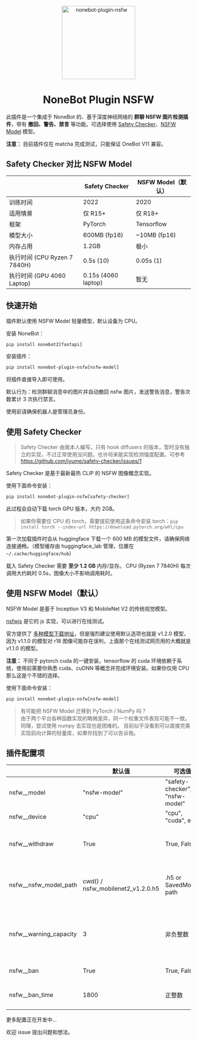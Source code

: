 <p align="center">
  <img src="logo/logo.png" width="200" height="200" alt="nonebot-plugin-nsfw">
</p>

<div align="center">

# NoneBot Plugin NSFW

</div>

此插件是一个集成于 NoneBot 的、基于深度神经网络的 **群聊 NSFW 图片检测插件**，带有 **撤回、警告、禁言** 等功能。可选择使用 [Safety Checker](https://github.com/iyume/safety-checker)、[NSFW Model](https://github.com/GantMan/nsfw_model) 模型。

**注意：** 目前插件仅在 matcha 完成测试，只能保证 OneBot V11 兼容。

## Safety Checker 对比 NSFW Model

|                              | Safety Checker      | NSFW Model（默认） |
| ---------------------------- | ------------------- | ------------------ |
| 训练时间                     | 2022                | 2020               |
| 适用情景                     | 仅 R15+             | 仅 R18+            |
| 框架                         | PyTorch             | Tensorflow         |
| 模型大小                     | 600MB (fp16)        | ~10MB (fp16)       |
| 内存占用                     | 1.2GB               | 极小               |
| 执行时间 (CPU Ryzen 7 7840H) | 0.5s (10)           | 0.05s (1)          |
| 执行时间 (GPU 4060 Laptop)   | 0.15s (4060 laptop) | 暂无               |

## 快速开始

插件默认使用 NSFW Model 轻量模型，默认设备为 CPU。

安装 NoneBot：

```txt
pip install nonebot2[fastapi]
```

安装插件：

```txt
pip install nonebot-plugin-nsfw[nsfw-model]
```

将插件直接导入即可使用。

默认行为：检测群聊消息中的图片并自动撤回 nsfw 图片，发送警告消息，警告次数累计 3 次执行禁言。

使用前请确保机器人是管理员身份。

## 使用 Safety Checker

> Safety Checker 由我本人编写，只有 hook diffusers 的版本，暂时没有独立的实现，不过正常使用没问题。也许将来能实现检测强度配置。可参考 https://github.com/iyume/safety-checker/issues/1

Safety Checker 是基于最新最热 CLIP 的 NSFW 图像概念实现。

使用下面命令安装：

```txt
pip install nonebot-plugin-nsfw[safety-checker]
```

此过程会自动下载 torch GPU 版本，大约 2GB。

> 如果你需要仅 CPU 的 torch，需要提前使用这条命令安装 torch：`pip install torch --index-url https://download.pytorch.org/whl/cpu`

第一次加载插件时会从 huggingface 下载一个 600 MB 的模型文件，请确保网络连接通畅。（模型缓存由 huggingface_lab 管理，位置在 `~/.cache/huggingface/hub`）

载入 Safety Checker 需要 **至少 1.2 GB** 内存/显存。
CPU (Ryzen 7 7840H) 每次调用大约耗时 0.5s，图像大小不影响调用耗时。

## 使用 NSFW Model（默认）

NSFW Model 是基于 Inception V3 和 MobileNet V2 的传统视觉模型。

[nsfwjs](https://nsfwjs.com/) 是它的 js 实现，可以进行在线测试。

官方提供了 [多种模型下载地址](https://github.com/GantMan/nsfw_model#download)，但是强烈建议使用默认选项也就是 v1.2.0 模型，因为 v1.1.0 的模型对 r18 图像可能存在误判，上面那个在线测试网页用的大概就是 v1.1.0 的模型。

**注意：** 不同于 pytorch cuda 的一键安装，tensorflow 的 cuda 环境依赖于系统，使用前需要你熟悉 cuda、cuDNN 等概念并完成环境安装。如果你仅用 CPU 那么这是个不错的选择。

使用下面命令安装：

```txt
pip install nonebot-plugin-nsfw[nsfw-model]
```

> 有可能把 NSFW Model 迁移到 PyTorch / NumPy 吗？<br>
> 由于两个平台各种函数实现的略微差异，同一个权重文件表现可能不一致。
> 同理，尝试使用 numpy 去实现也是困难的。
> 目前似乎没看到可以直接完美实现前向计算的轻量库，如果你找到了可以告诉我。

## 插件配置项

|                          | 默认值                            | 可选值                         | 说明                                               |
| ------------------------ | --------------------------------- | ------------------------------ | -------------------------------------------------- |
| nsfw\_\_model            | "nsfw-model"                      | "safety-checker", "nsfw-model" |                                                    |
| nsfw\_\_device           | "cpu"                             | "cpu", "cuda", etc.            |                                                    |
| nsfw\_\_withdraw         | True                              | True, False                    | 撤回检测到 NSFW 图片的消息                         |
| nsfw\_\_nsfw_model_path  | cwd() / nsfw_mobilenet2_v1.2.0.h5 | .h5 or SavedModel path         | nsfw-model 模型路径，没配置则自动下载              |
| nsfw\_\_warning_capacity | 3                                 | 非负整数                       | 一天内警告 N 次后禁言，0 不警告，ban=True 直接禁言 |
| nsfw\_\_ban              | True                              | True, False                    | 是否启用禁言                                       |
| nsfw\_\_ban_time         | 1800                              | 正整数                         | 禁言时长，单位为秒数                               |

更多配置正在开发中...

欢迎 issue 提出问题和想法。
